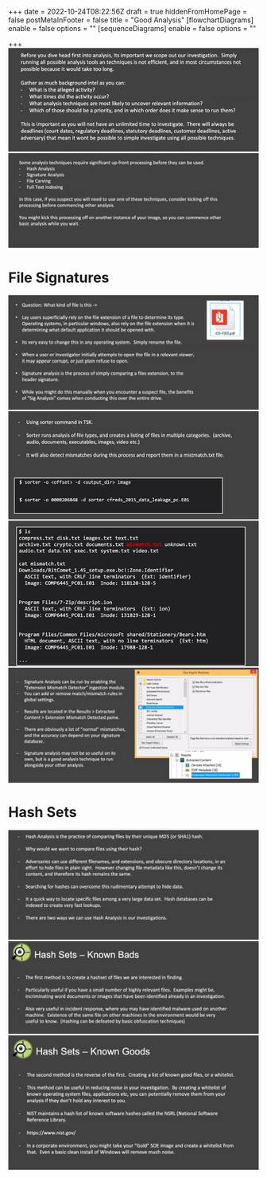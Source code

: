 +++
date = 2022-10-24T08:22:56Z
draft = true
hiddenFromHomePage = false
postMetaInFooter = false
title = "Good Analysis"
[flowchartDiagrams]
enable = false
options = ""
[sequenceDiagrams]
enable = false
options = ""

+++
![](/uploads/snipaste_2022-10-24_19-23-51.jpg)  
![](/uploads/snipaste_2022-10-24_19-26-11.jpg)

# File Signatures

![](/uploads/snipaste_2022-10-24_19-26-56.jpg)  
![](/uploads/snipaste_2022-10-24_19-28-48.jpg)  
![](/uploads/snipaste_2022-10-24_19-30-40.jpg)  
![](/uploads/snipaste_2022-10-24_19-30-58.jpg)

# Hash Sets

![](/uploads/snipaste_2022-10-24_19-31-41.jpg)  
![](/uploads/snipaste_2022-10-24_19-32-23.jpg)  
![](/uploads/snipaste_2022-10-24_19-33-23.jpg)